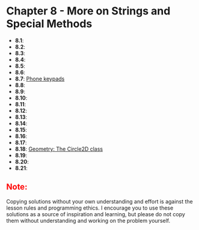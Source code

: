 # Chapter 8 - More on Strings and Special Methods

- **8.1**: [](./tasks/8.1.py)
- **8.2**: [](./tasks/8.2.py)
- **8.3**: [](./tasks/8.3.py)
- **8.4**: [](./tasks/8.4.py)
- **8.5**: [](./tasks/8.5.py)
- **8.6**: [](./tasks/8.6.py)
- **8.7**: [Phone keypads](./tasks/8.7.py)
- **8.8**: [](./tasks/8.8.py)
- **8.9**: [](./tasks/8.9.py)
- **8.10**: [](./tasks/8.10.py)
- **8.11**: [](./tasks/8.11.py)
- **8.12**: [](./tasks/8.12.py)
- **8.13**: [](./tasks/8.13.py)
- **8.14**: [](./tasks/8.14.py)
- **8.15**: [](./tasks/8.15.py)
- **8.16**: [](./tasks/8.16.py)
- **8.17**: [](./tasks/8.17.py)
- **8.18**: [Geometry: The Circle2D class](./tasks/8.18.py)
- **8.19**: [](./tasks/8.19.py)
- **8.20**: [](./tasks/8.20.py)
- **8.21**: [](./tasks/8.21.py)

<h2 style="color:red">Note:</h2>

Copying solutions without your own understanding and effort is against the lesson rules and programming ethics. I encourage you to use these solutions as a source of inspiration and learning, but please do not copy them without understanding and working on the problem yourself.
